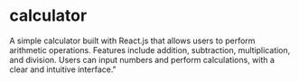 # calculator
A simple calculator built with React.js that allows users to perform arithmetic operations. Features include addition, subtraction, multiplication, and division. Users can input numbers and perform calculations, with a clear and intuitive interface."
